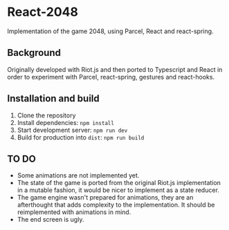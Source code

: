 # React-2048

Implementation of the game 2048, using Parcel, React and react-spring. 

## Background

Originally developed with Riot.js and then ported to Typescript and React in order to experiment with Parcel, react-spring, gestures and react-hooks.

## Installation and build

 1. Clone the repository
 2. Install dependencies: 
  ```npm install```
 3. Start development server:
 ``` npm run dev ```
 4. Build for production into `dist`: ```npm run build```

## TO DO

 - Some animations are not implemented yet.
 - The state of the game is ported from the original Riot.js implementation in a mutable fashion, it would be nicer to implement as a state reducer.
 - The game engine wasn't prepared for animations, they are an afterthought that adds complexity to the implementation. It should be reimplemented with animations in mind.
 - The end screen is ugly.
